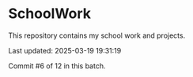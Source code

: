 # SchoolWork

This repository contains my school work and projects.

Last updated: 2025-03-19 19:31:19

Commit #6 of 12 in this batch.